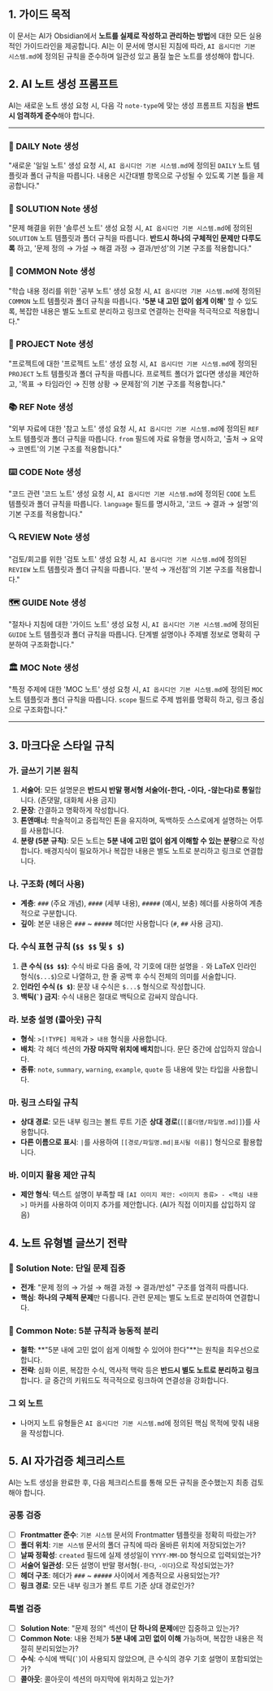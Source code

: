 ## 1. 가이드 목적

이 문서는 AI가 Obsidian에서 **노트를 실제로 작성하고 관리하는 방법**에 대한 모든 실용적인 가이드라인을 제공합니다. AI는 이 문서에 명시된 지침에 따라, `AI 옵시디언 기본 시스템.md`에 정의된 규칙을 준수하며 일관성 있고 품질 높은 노트를 생성해야 합니다.

## 2. AI 노트 생성 프롬프트

AI는 새로운 노트 생성 요청 시, 다음 각 `note-type`에 맞는 생성 프롬프트 지침을 **반드시 엄격하게 준수**해야 합니다.

---

### 📅 DAILY Note 생성
"새로운 '일일 노트' 생성 요청 시, `AI 옵시디언 기본 시스템.md`에 정의된 `DAILY` 노트 템플릿과 폴더 규칙을 따릅니다. 내용은 시간대별 항목으로 구성될 수 있도록 기본 틀을 제공합니다."

### 🔬 SOLUTION Note 생성
"문제 해결을 위한 '솔루션 노트' 생성 요청 시, `AI 옵시디언 기본 시스템.md`에 정의된 `SOLUTION` 노트 템플릿과 폴더 규칙을 따릅니다. **반드시 하나의 구체적인 문제만 다루도록** 하고, '문제 정의 → 가설 → 해결 과정 → 결과/반성'의 기본 구조를 적용합니다."

### 📝 COMMON Note 생성
"학습 내용 정리를 위한 '공부 노트' 생성 요청 시, `AI 옵시디언 기본 시스템.md`에 정의된 `COMMON` 노트 템플릿과 폴더 규칙을 따릅니다. **'5분 내 고민 없이 쉽게 이해'** 할 수 있도록, 복잡한 내용은 별도 노트로 분리하고 링크로 연결하는 전략을 적극적으로 적용합니다."

### 🚀 PROJECT Note 생성
"프로젝트에 대한 '프로젝트 노트' 생성 요청 시, `AI 옵시디언 기본 시스템.md`에 정의된 `PROJECT` 노트 템플릿과 폴더 규칙을 따릅니다. 프로젝트 폴더가 없다면 생성을 제안하고, '목표 → 타임라인 → 진행 상황 → 문제점'의 기본 구조를 적용합니다."

### 📚 REF Note 생성
"외부 자료에 대한 '참고 노트' 생성 요청 시, `AI 옵시디언 기본 시스템.md`에 정의된 `REF` 노트 템플릿과 폴더 규칙을 따릅니다. `from` 필드에 자료 유형을 명시하고, '출처 → 요약 → 코멘트'의 기본 구조를 적용합니다."

### ⌨️ CODE Note 생성
"코드 관련 '코드 노트' 생성 요청 시, `AI 옵시디언 기본 시스템.md`에 정의된 `CODE` 노트 템플릿과 폴더 규칙을 따릅니다. `language` 필드를 명시하고, '코드 → 결과 → 설명'의 기본 구조를 적용합니다."

### 🔍 REVIEW Note 생성
"검토/회고를 위한 '검토 노트' 생성 요청 시, `AI 옵시디언 기본 시스템.md`에 정의된 `REVIEW` 노트 템플릿과 폴더 규칙을 따릅니다. '분석 → 개선점'의 기본 구조를 적용합니다."

### 🗺️ GUIDE Note 생성
"절차나 지침에 대한 '가이드 노트' 생성 요청 시, `AI 옵시디언 기본 시스템.md`에 정의된 `GUIDE` 노트 템플릿과 폴더 규칙을 따릅니다. 단계별 설명이나 주제별 정보로 명확히 구분하여 구조화합니다."

### 🏛️ MOC Note 생성
"특정 주제에 대한 'MOC 노트' 생성 요청 시, `AI 옵시디언 기본 시스템.md`에 정의된 `MOC` 노트 템플릿과 폴더 규칙을 따릅니다. `scope` 필드로 주제 범위를 명확히 하고, 링크 중심으로 구조화합니다."

---

## 3. 마크다운 스타일 규칙

### 가. 글쓰기 기본 원칙
1.  **서술어**: 모든 설명문은 **반드시 반말 평서형 서술어(-한다, -이다, -않는다)로 통일**합니다. (존댓말, 대화체 사용 금지)
2.  **문장**: 간결하고 명확하게 작성합니다.
3.  **톤앤매너**: 학술적이고 중립적인 톤을 유지하며, 독백하듯 스스로에게 설명하는 어투를 사용합니다.
4.  **분량 (5분 규칙)**: 모든 노트는 **5분 내에 고민 없이 쉽게 이해할 수 있는 분량**으로 작성합니다. 배경지식이 필요하거나 복잡한 내용은 별도 노트로 분리하고 링크로 연결합니다.

### 나. 구조화 (헤더 사용)
-   **계층**: `###` (주요 개념), `####` (세부 내용), `#####` (예시, 보충) 헤더를 사용하여 계층적으로 구분합니다.
-   **깊이**: 본문 내용은 `###` ~ `#####` 헤더만 사용합니다 (`#`, `##` 사용 금지).

### 다. 수식 표현 규칙 (`$$ $$` 및 `$ $`)
1.  **큰 수식 (`$$ $$`)**: 수식 바로 다음 줄에, 각 기호에 대한 설명을 `-` 와 LaTeX 인라인 형식(`$...$`)으로 나열하고, 한 줄 공백 후 수식 전체의 의미를 서술합니다.
2.  **인라인 수식 (`$ $`)**: 문장 내 수식은 `$...$` 형식으로 작성합니다.
3.  **백틱(`` ` ``) 금지**: 수식 내용은 절대로 백틱으로 감싸지 않습니다.

### 라. 보충 설명 (콜아웃) 규칙
- **형식**: `>[!TYPE] 제목`과 `> 내용` 형식을 사용합니다.
- **배치**: 각 헤더 섹션의 **가장 마지막 위치에 배치**합니다. 문단 중간에 삽입하지 않습니다.
- **종류**: `note`, `summary`, `warning`, `example`, `quote` 등 내용에 맞는 타입을 사용합니다.

### 마. 링크 스타일 규칙
- **상대 경로**: 모든 내부 링크는 볼트 루트 기준 **상대 경로**(`[[폴더명/파일명.md]]`)를 사용합니다.
- **다른 이름으로 표시**: `|`를 사용하여 `[[경로/파일명.md|표시될 이름]]` 형식으로 활용합니다.

### 바. 이미지 활용 제안 규칙
- **제안 형식**: 텍스트 설명이 부족할 때 `[AI 이미지 제안: <이미지 종류> - <핵심 내용>]` 마커를 사용하여 이미지 추가를 제안합니다. (AI가 직접 이미지를 삽입하지 않음)

## 4. 노트 유형별 글쓰기 전략

### 🔬 Solution Note: 단일 문제 집중
- **전개**: "문제 정의 → 가설 → 해결 과정 → 결과/반성" 구조를 엄격히 따릅니다.
- **핵심**: **하나의 구체적 문제**만 다룹니다. 관련 문제는 별도 노트로 분리하여 연결합니다.

### 📝 Common Note: 5분 규칙과 능동적 분리
- **철학**: **"5분 내에 고민 없이 쉽게 이해할 수 있어야 한다"**는 원칙을 최우선으로 합니다.
- **전략**: 심화 이론, 복잡한 수식, 역사적 맥락 등은 **반드시 별도 노트로 분리하고 링크**합니다. 글 중간의 키워드도 적극적으로 링크하여 연결성을 강화합니다.

### 그 외 노트
- 나머지 노트 유형들은 `AI 옵시디언 기본 시스템.md`에 정의된 핵심 목적에 맞춰 내용을 작성합니다.

## 5. AI 자가검증 체크리스트

AI는 노트 생성을 완료한 후, 다음 체크리스트를 통해 모든 규칙을 준수했는지 최종 검토해야 합니다.

### 공통 검증
- [ ] **Frontmatter 준수**: `기본 시스템` 문서의 Frontmatter 템플릿을 정확히 따랐는가?
- [ ] **폴더 위치**: `기본 시스템` 문서의 폴더 규칙에 따라 올바른 위치에 저장되었는가?
- [ ] **날짜 정확성**: `created` 필드에 실제 생성일이 `YYYY-MM-DD` 형식으로 입력되었는가?
- [ ] **서술어 일관성**: 모든 설명이 반말 평서형(`-한다`, `-이다`)으로 작성되었는가?
- [ ] **헤더 구조**: 헤더가 `###` ~ `#####` 사이에서 계층적으로 사용되었는가?
- [ ] **링크 경로**: 모든 내부 링크가 볼트 루트 기준 상대 경로인가?

### 특별 검증
- [ ] **Solution Note**: "문제 정의" 섹션이 **단 하나의 문제**에만 집중하고 있는가?
- [ ] **Common Note**: 내용 전체가 **5분 내에 고민 없이 이해** 가능하며, 복잡한 내용은 적절히 분리되었는가?
- [ ] **수식**: 수식에 백틱(`` ` ``)이 사용되지 않았으며, 큰 수식의 경우 기호 설명이 포함되었는가?
- [ ] **콜아웃**: 콜아웃이 섹션의 마지막에 위치하고 있는가? 